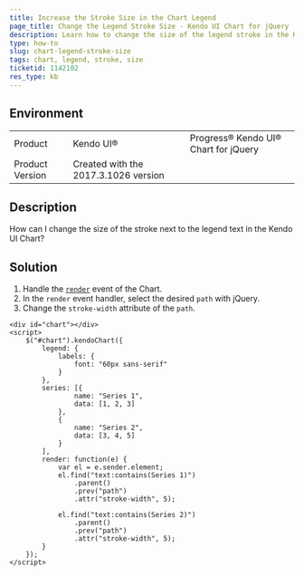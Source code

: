 ```yaml
---
title: Increase the Stroke Size in the Chart Legend
page_title: Change the Legend Stroke Size - Kendo UI Chart for jQuery
description: Learn how to change the size of the legend stroke in the Kendo UI Chart.
type: how-to
slug: chart-legend-stroke-size
tags: chart, legend, stroke, size
ticketid: 1142102
res_type: kb
---
```


## Environment

<table>
 <tr>
  <td>Product</td>
  <td> Kendo UI®</td>
  <td>Progress® Kendo UI® Chart for jQuery</td>
 </tr>
 <tr>
  <td>Product Version</td>
  <td>Created with the 2017.3.1026 version</td>
 </tr>
</table>

## Description

How can I change the size of the stroke next to the legend text in the Kendo UI Chart?

## Solution

1. Handle the [`render`](https://docs.telerik.com/kendo-ui/api/javascript/dataviz/ui/chart/events/render) event of the Chart.
1. In the `render` event handler, select the desired `path` with jQuery.
1. Change the `stroke-width` attribute of the `path`.

```dojo
<div id="chart"></div>
<script>
    $("#chart").kendoChart({
        legend: {
            labels: {
                font: "60px sans-serif"
            }
        },
        series: [{
                name: "Series 1",
                data: [1, 2, 3]
            },
            {
                name: "Series 2",
                data: [3, 4, 5]
            }
        ],
        render: function(e) {
            var el = e.sender.element;
            el.find("text:contains(Series 1)")
                .parent()
                .prev("path")
                .attr("stroke-width", 5);

            el.find("text:contains(Series 2)")
                .parent()
                .prev("path")
                .attr("stroke-width", 5);
        }
    });
</script>
```
